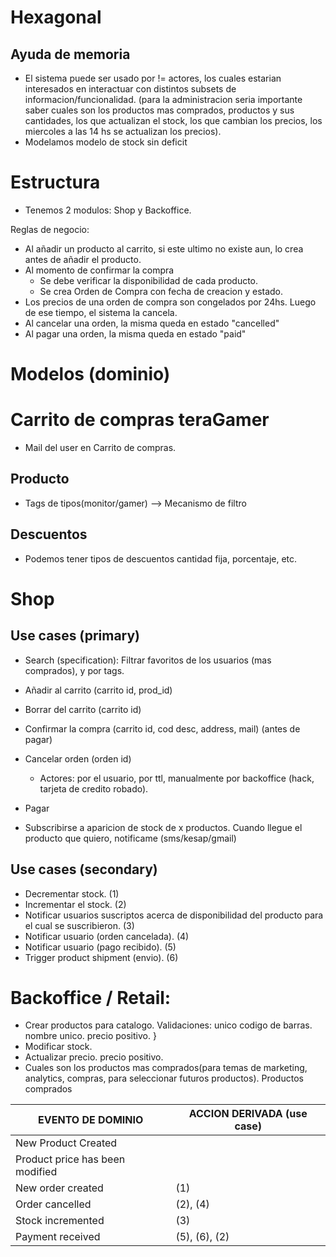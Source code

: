 # Hexagonal

## Ayuda de memoria
- El sistema puede ser usado por != actores, los cuales estarian interesados en interactuar con distintos subsets de informacion/funcionalidad. (para la administracion seria importante saber cuales son los productos mas comprados, productos y sus cantidades, los que actualizan el stock, los que cambian los precios, los miercoles a las 14 hs se actualizan los precios).
- Modelamos modelo de stock sin deficit

# Estructura
- Tenemos 2 modulos: Shop y Backoffice.

Reglas de negocio:
- Al añadir un producto al carrito, si este ultimo no existe aun, lo crea antes de añadir el producto. 
- Al momento de confirmar la compra
  - Se debe verificar la disponibilidad de cada producto.
  - Se crea Orden de Compra con fecha de creacion y estado.
- Los precios de una orden de compra son congelados por 24hs. Luego de ese tiempo, el sistema la cancela.
- Al cancelar una orden, la misma queda en estado "cancelled"
- Al pagar una orden, la misma queda en estado "paid"

# Modelos (dominio)

# Carrito de compras teraGamer
- Mail del user en Carrito de compras.

## Producto
- Tags de tipos(monitor/gamer) --> Mecanismo de filtro

## Descuentos
- Podemos tener tipos de descuentos cantidad fija, porcentaje, etc.

# Shop
## Use cases (primary)
- Search (specification): Filtrar favoritos de los usuarios (mas comprados), y por tags.
- Añadir al carrito (carrito id, prod_id)
- Borrar del carrito (carrito id)
- Confirmar la compra (carrito id, cod desc, address, mail) (antes de pagar)
- Cancelar orden (orden id) 
  - Actores: por el usuario, por ttl, manualmente por backoffice (hack, tarjeta de credito robado).
- Pagar

- Subscribirse a aparicion de stock de x productos. Cuando llegue el producto que quiero, notificame (sms/kesap/gmail)

## Use cases (secondary)
- Decrementar stock. (1)
- Incrementar el stock. (2)
- Notificar usuarios suscriptos acerca de disponibilidad del producto para el cual se suscribieron. (3)
- Notificar usuario (orden cancelada). (4)
- Notificar usuario (pago recibido). (5)
- Trigger product shipment (envio). (6)

# Backoffice / Retail:
- Crear productos para catalogo. Validaciones: unico codigo de barras. nombre unico. precio positivo. }
- Modificar stock.
- Actualizar precio. precio positivo.
- Cuales son los productos mas comprados(para temas de marketing, analytics, compras, para seleccionar futuros productos). Productos comprados

| EVENTO DE DOMINIO | ACCION DERIVADA (use case) |
| --- | --- |
| New Product Created |
| Product price has been modified |
| New order created | (1)
| Order cancelled | (2), (4)
| Stock incremented | (3)
| Payment received | (5), (6), (2)
													